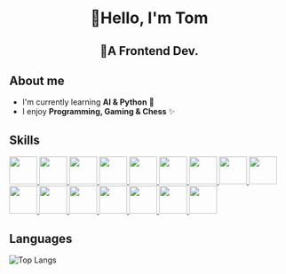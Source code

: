 <!-- https://github.com/ikatyang/emoji-cheat-sheet -->

<h1 align="center">🍰Hello, I'm Tom</h1>
<h2 align="center">🍍A Frontend Dev.</h2>

## About me

- I'm currently learning **AI & Python** 🐍
- I enjoy **Programming, Gaming & Chess** ✨

## Skills

<a href="https://www.w3schools.com/html/default.asp">
  <img
    src="https://cdn.jsdelivr.net/gh/devicons/devicon/icons/html5/html5-original.svg"
    width="50"
    class="custom-icon"
  />
</a>
<a href="https://www.w3schools.com/css/default.asp">
  <img
    src="https://cdn.jsdelivr.net/gh/devicons/devicon/icons/css3/css3-original.svg"
    width="50"
    class="custom-icon"
  />
</a>
<a href="https://www.w3schools.com/js/default.asp">
  <img
    src="https://cdn.jsdelivr.net/gh/devicons/devicon/icons/javascript/javascript-original.svg"
    width="50"
    class="custom-icon"
  />
</a>
<a href="https://www.typescriptlang.org/">
  <img
    src="https://cdn.jsdelivr.net/gh/devicons/devicon/icons/typescript/typescript-original.svg"
    width="50"
    class="custom-icon"
  />
</a>
<a href="https://reactjs.org/">
  <img
    src="https://cdn.jsdelivr.net/gh/devicons/devicon/icons/react/react-original.svg"
    width="50"
    class="custom-icon"
  />
</a>
<a href="https://threejs.org/">
  <img
    src="https://cdn.jsdelivr.net/gh/devicons/devicon/icons/threejs/threejs-original-wordmark.svg"
    width="50"
    class="custom-icon"
  />
</a>
<a href="https://github.com/">
  <img
    src="https://cdn.jsdelivr.net/gh/devicons/devicon/icons/github/github-original.svg"
    width="50"
    class="custom-icon"
  />
</a>
<a href="https://firebase.google.com/">
  <img
    src="https://cdn.jsdelivr.net/gh/devicons/devicon/icons/firebase/firebase-plain.svg"
    width="50"
    class="custom-icon"
  />
</a>
<a href="https://sass-lang.com/">
  <img
    src="https://cdn.jsdelivr.net/gh/devicons/devicon/icons/sass/sass-original.svg"
    width="50"
    class="custom-icon"
  />
</a>
<a href="https://code.visualstudio.com/">
  <img
    src="https://cdn.jsdelivr.net/gh/devicons/devicon/icons/vscode/vscode-original.svg"
    width="50"
    class="custom-icon"
  />
</a>
<a href="https://wordpress.com/">
  <img
    src="https://cdn.jsdelivr.net/gh/devicons/devicon/icons/wordpress/wordpress-plain.svg"
    width="50"
    class="custom-icon"
  />
</a>
<a href="https://getbootstrap.com/">
  <img
    src="https://cdn.jsdelivr.net/gh/devicons/devicon/icons/bootstrap/bootstrap-original.svg"
    width="50"
    class="custom-icon"
  />
</a>
<a href="https://tailwindcss.com/">
  <img
    src="https://cdn.jsdelivr.net/gh/devicons/devicon/icons/tailwindcss/tailwindcss-original-wordmark.svg"
    width="50"
    class="custom-icon"
  />
</a>
<a href="https://d3js.org/">
  <img
    src="https://cdn.jsdelivr.net/gh/devicons/devicon/icons/d3js/d3js-original.svg"
    width="50"
    class="custom-icon"
  />
</a>
<a href="https://nextjs.org/">
  <img
    src="https://cdn.jsdelivr.net/gh/devicons/devicon/icons/nextjs/nextjs-original-wordmark.svg"
    width="50"
    class="custom-icon"
  />
</a>
<a href="https://www.opengl.org/">
  <img
    src="https://cdn.jsdelivr.net/gh/devicons/devicon/icons/opengl/opengl-original.svg"
    width="50"
    class="custom-icon"
  />
</a>

<!-- ![GitHub stats](https://github-readme-stats.vercel.app/api?username=TomFanHM&show_icons=true&hide_border=true) -->

## Languages

![Top Langs](https://github-readme-stats.vercel.app/api/top-langs/?username=TomFanHM&size_weight=0.5&count_weight=0.5)
